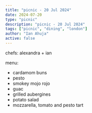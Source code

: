 ```yaml
---
title: "picnic - 20 Jul 2024"
date: 2024-07-20
type: "picnic"
description: "picnic - 20 Jul 2024"
tags: ["picnic", "dining", "london"]
author: "Ian Ahuja"
active: false
---
```


chefs: alexandra + ian

menu:
- cardamom buns
- pesto
- smokey mojo rojo
- guac
- grilled aubergines
- potato salad
- mozzarella, tomato and pesto tart